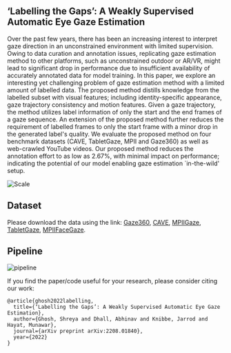 ## ‘Labelling the Gaps’: A Weakly Supervised Automatic Eye Gaze Estimation

Over the past few years, there has been an increasing interest to interpret gaze direction in an unconstrained environment with limited supervision. Owing to data curation and annotation issues, replicating gaze estimation method to other platforms, such as unconstrained outdoor or AR/VR, might lead to significant drop in performance due to insufficient availability of accurately annotated data for model training. In this paper, we explore an interesting yet challenging problem of gaze estimation method with a limited amount of labelled data. The proposed method distills knowledge from the labelled subset with visual features; including identity-specific appearance, gaze trajectory consistency and motion features. Given a gaze trajectory, the method utilizes label information of only the start and the end frames of a gaze sequence. An extension of the proposed method further reduces the requirement of labelled frames to only the start frame with a minor drop in the generated label's quality. We evaluate the proposed method on four benchmark datasets (CAVE, TabletGaze, MPII and Gaze360) as well as web-crawled YouTube videos. Our proposed method reduces the annotation effort to as low as 2.67%, with minimal impact on performance; indicating the potential of our model enabling gaze estimation `in-the-wild' setup.

![Scale](/figs/) 


## Dataset
Please download the data using the link: [Gaze360](https://github.com/erkil1452/gaze360/tree/master/dataset), [CAVE](https://www.cs.columbia.edu/CAVE/databases/columbia_gaze/), [MPIIGaze](https://www.mpi-inf.mpg.de/departments/computer-vision-and-machine-learning/research/gaze-based-human-computer-interaction/appearance-based-gaze-estimation-in-the-wild), [TabletGaze](https://sh.rice.edu/cognitive-engagement/\%20tabletgaze/), [MPIIFaceGaze](https://www.mpi-inf.mpg.de/departments/computer-vision-and-machine-learning/research/gaze-based-human-computer-interaction/its-written-all-over-your-face-full-face-appearance-based-gaze-estimation). 

## Pipeline 
![pipeline](/figs/) 

If you find the paper/code useful for your research, please consider citing our work:
```
@article{ghosh2022labelling,
  title={‘Labelling the Gaps’: A Weakly Supervised Automatic Eye Gaze Estimation},
  author={Ghosh, Shreya and Dhall, Abhinav and Knibbe, Jarrod and Hayat, Munawar},
  journal={arXiv preprint arXiv:2208.01840},
  year={2022}
}
```
